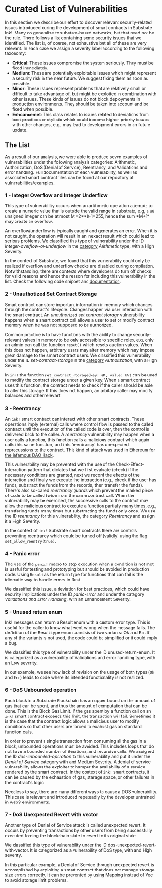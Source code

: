 # Curated List of Vulnerabilities

In this section we describe our effort to discover relevant security-related
issues introduced during the development of smart contracts in Substrate Ink!.
Many do generalize to substate-based networks, but that need not be the rule.
There follows a list containing some security issues that we identified.
The list is, of course, not exhaustive but all of these are very relevant.
In each case we assign a severity label according to the following taxonomy:

- **Critical**: These issues compromise the system seriously. They must be
  fixed immediately.
- **Medium**: These are potentially exploitable issues which might represent
  a security risk in the near future. We suggest fixing them as soon as possible.
- **Minor**: These issues represent problems that are relatively small or
  difficult to take advantage of, but might be exploited in combination with
  other issues. These kinds of issues do not block deployments in production
  environments. They should be taken into account and be fixed when possible.
- **Enhcancemet**: This class relates to issues related to deviations from
  best practices or stylistic which could become higher-priority issues with
  other changes, e.g., may lead to development errors in an future update.

## The List

As a result of our analysis, we were able to produce seven examples of
vulnerabilities under the following analysis categories: Arithmetic,
Authorization, DoS (Denial of Service), Reentrancy, and Validations and
error handling. Full documentation of each vulnerability, as well as
associated smart contract files can be found at our repository at
vulnerabilities/examples.

### 1 - Integer Overflow and Integer Underflow

This type of vulnerability occurs when an arithmetic operation attempts to
create a numeric value that is outside the valid range in substrate, e.g,
a `u8` unsigned integer can be at most M:=2\**8-1=255, hence the sum *M+1\*
may create an overflow.

An overflow/underflow is typically caught and generates an error. When it
is not caught, the operation will result in an inexact result which could
lead to serious problems. We classified this type of vulnerability under
the ID _integer-overflow-or-underflow_ in the
[category](#analysis-categories) _Arithmetic_ type, with a High Severity.

In the context of Substrate, we found that this vulnerability could only be
realized if overflow and underflow checks are disabled during compilation.
Notwithstanding, there are contexts where developers do turn off checks for
valid reasons and hence the reason for including this vulnerability in the
list. Check the following code snippet and
[documentation](/vulnerabilities/examples/integer-overflow-or-underflow).

### 2 - Unauthotized Set Contract Storage

Smart contract can store important information in memory which changes
through the contract's lifecycle. Changes happen via user interaction with
the smart contract. An _unauthorized set contract storage_ vulnerability
happens when a smart contract call allows a user to set or modify contract
memory when he was not supposed to be authorized.

Common practice is to have functions with the ability to change
security-relevant values in memory to be only accessible to specific roles,
e.g, only an admin can call the function `reset()` which resets auction values.
When this does not happen, arbitrary users may alter memory which may impose
great damage to the smart contract users. We classified this vulnerability
under the ID _set-contract-storage_ in the [category](#analysis-categories)
_Authorization_, with a High Severity.

In `ink!` the function `set_contract_storage(key: &K, value: &V)` can be used
to modify the contract storage under a given key. When a smart contract uses
this function, the contract needs to check if the caller should be able to
alter this storage. If this does not happen, an arbitary caller may modify
balances and other relevant

### 3 - Reentrancy

An `ink!` smart contract can interact with other smart contracts. These
operations imply (external) calls where control flow is passed to the called
contract until the execution of the called code is over, then the control is
delivered back to the caller. A _reentrancy_ vulnerability may happen when a
user calls a function, this function calls a malicious contract which again
calls this same function, and this 'reentrancy' has unexpected reprecussions
to the contract.
This kind of attack was used in Ethereum for
[the infamous DAO Hack](https://www.economist.com/finance-and-economics/2016/05/19/the-dao-of-accrue).

This vulnerability may be prevented with the use of the Check-Effect-Interaction
pattern that dictates that we first evaluate (check) if the necessary conditions
are granted, next we record the effects of the interaction and finally we
execute the interaction (e.g., check if the user has funds, substract the funds
from the records, then transfer the funds). There's also so-called
_reentrancy guards_ which prevent the marked piece of code to be called twice
from the same contract call. When the vulnerability may be exercised, the
successive calls to the contract may allow the malicious contract to execute a
function partially many times, e.g., transfering funds many times but
substracting the funds only once.
We use the ID _reentrancy_ for this vulnerability, the category
_Reentrancy_ and assign it a High Severity.

In the context of `ink!` Substrate smart contracts there are controls
preventing reentrancy which could be turned off (validly) using the flag
`set_allow_reentry(true)`.

### 4 - Panic error

The use of the `panic!` macro to stop execution when a condition is not met is
useful for testing and prototyping but should be avoided in production code.
Using `Result` as the return type for functions that can fail is the idiomatic
way to handle errors in Rust.

We classified this issue, a deviation for best practices, which could have
security implications under the ID _panic-error_ and under the category
_Validations and Error Handling_, with an Enhancement Severity.

### 5 - Unused return enum

Ink! messages can return a Result enum with a custom error type. This is useful
for the caller to know what went wrong when the message fails. The definition
of the Result type enum consists of two variants: Ok and Err. If any of the
variants is not used, the code could be simplified or it could imply a bug.

We classified this type of vulnerability under the ID unused-return-enum. It
is categorized as a vulnerability of Validations and error handling type,
with an Low severity.

In our example, we see how lack of revision on the usage of both types (`Ok`
and `Err`) leads to code where its intended functionality is not realized.

### 6 - DoS Unbounded operation

Each block in a Substrate Blockchain has an upper bound on the amount of gas
that can be spent, and thus the amount of computation that can be done. This
is the Block Gas Limit. If the gas spent by a function call on an `ink!` smart
contract exceeds this limit, the transaction will fail. Sometimes it is the
case that the contract logic allows a malicious user to modify conditions
so that other users are forced to exahust gas on standard function calls.

In order to prevent a single transaction from consuming all the gas in a block,
unbounded operations must be avoided. This includes loops that do not have a
bounded number of iterations, and recursive calls. We assigned the ID
_dos-unbounded-operation_ to this vulnerability and put it under
the _Denial of Service_ category with and Medium Severity.
A denial of service vulnerability allows the exploiter to hamper the
availability of a service rendered by the smart contract. In the context
of `ink!` smart contracts, it can be caused by the exhaustion of gas,
starage space, or other failures in the contract's logic.

Needless to say, there are many different ways to cause a DOS vulnerability.
This case is relevant and introduced repeteadly by the developer untrained in
web3 environments.

### 7 - DoS Unexpected Revert with vector

Another type of Denial of Service attack is called unexpected revert. It occurs
by preventing transactions by other users from being successfully executed
forcing the blockchain state to revert to its original state.

We classified this type of vulnerability under the ID dos-unexpected-revert-with-vector.
It is categorized as a vulnerability of DoS type, with and High severity.

In this particular example, a Denial of Service through unexpected revert is
accomplished by exploiting a smart contract that does not manage storage size
errors correctly. It can be prevented by using Mapping instead of Vec to avoid
storage limit problems.

<!--
## Discussion
### Methodology and Analysis
Today, smart contracts in Substrate Ink! have a short history when compared to
longer-lived peers like Ethereum. Therefore, the job of listing and
prioritizing Substrate issues cannot be made by a straight-forward sampling of
the issues found in some Ink! smart contracts.

Moreover, variations in pallet configuration across different parachains adds
another layer of analysis on the runtime. We analyzed the different pallet
configurations on existing projects, but determined that vulnerabilities native
to the runtime were beyond the scope of the tools and techniques studied for
this PoC. Therefore, our search for vulnerabilities was focused on Substrate
Ink! smart contracts.

We based our work on three sources in order to produce a list of vulnerable
examples. First, we searched for audit reports on Substrate in order to list
common vulnerabilities, analysis tools and analysis techniques. Second, we
used our previous auditing experience and categorization of issues present
in other blockchains in order to consider possible vulnerabilities that
could be easily mapped to Substrate. Finally, we performed a manual review
of a few deployed Substrate Ink! smart contracts, looking for issues
particular to Substrate as well as issues common to other networks.

## Analysis of Audited Projects
When analyzing public audit reports on Substrate projects, we focused on
identifying found vulnerabilities; we also classified theand tools used for
security automatic analysis.

Out of a list of 10 initial public audit reports on projects developed with
Substrate, we found no audits dedicated specifically to Ink! smart contracts.
All reports were focused on pallet configuration, runtime logic or parachain
interactions.

Nevertheless, we did find some recurring types of vulnerabilities and tool
usage across the analyzed audits. We list our findings below:

| Types of Vulnerabilities      |
| -----------------------------|
| Overflow/Underflow           |
| Dependency versions          |
| Lack of validations and error handling |
| Cross chain replay            |


| Analysis Tools |
| -------------- |
| Dylint         |
| Cargo audit    |
| Tarpaulin      |
| Eslint         |
| Semgrep        |
| Rustsec        |
| Cargo-geiger   |
| Cargo-audit    |
| Rust-clippy    |



## Analysis Categories

During our smart contract audits at Coinfabrik, our auditors perform a manual
review of the analyzed code, including security analyses that can be grouped
into the following [categories](https://blog.coinfabrik.com/analysis-categories/):

| Category                  | Description                                                                                                      |
| -------------------------| -----------------------------------------------------------------------------------------------------------------|
| Arithmetic                | Proper use of arithmetic and number representation.                                                              |
| Assembly Usage            | Detailed analysis of implementations using assembly.                                                             |
| Authorization             | Vulnerabilities related to insufficient access control or incorrect authorization implementation.                |
| Best practices            | Conventions and best practices for improved code quality and vulnerability prevention.                           |
| Block attributes          | Appropriate usage of block attributes. In particular, when used as a source of randomness.                       |
| Centralization            | Analysis of centralization and single points of failure.                                                         |
| DoS                       | Denial of service attacks.                                                                                        |
| Gas Usage                 | Performance issues, enhancements and vulnerabilities related to use of gas.                                      |
| MEV                       | Patterns that could lead to the exploitation of Maximal Extractable Value.                                        |
| Privacy                   | Patterns revealing sensible user or state data.                                                                   |
| Reentrancy                | Consistency of contract state under recursive calls.                                                              |
| Unexpected transfers      | Contract behavior under unexpected or forced transfers of tokens.                                               |
| Upgradability             | Proxy patterns and upgradable smart contracts.                                                                   |
| Validations and error handling | Handling of errors, exceptions and parameters.                                                               |


We used the Analysis Categories above, and common examples of vulnerabilities detected within each category in other blockchains, as a guideline for finding and developing vulnerable examples of Substrate Ink! smart contracts.


## Analysis of Deployed Projects

Taking into consideration that a complete audit of a smart contract project takes significant time, usually in the order of weeks, we looked for a few Substrate Ink! smart contract projects deployed on Polkadot or Kusama to analyze for vulnerabilities. Our objective was to perform a quick evaluation of the projects during the course of a week, looking for possible vulnerabilities, enhancements or best practices that could be taken either directly or as inspiration for examples to include later in our list of vulnerabilities.

From this list of deployed projects, we analyzed the Panorama Swap smart contract repository and, less thoroughly, swanky-dapp’s implementation of UniswapV2.

This review consisted of:
- An initial definition of the analysis scope,
- A first walkthrough of the selected contracts looking for potential vulnerabilities and taking as a reference the analysis categories used in our smart contract audits,
- A final revision, where these potential vulnerabilities were discarded or confirmed.

### Panorama Swap

Panorama swap is a decentralized exchange, currently running on Aleph Zero testnet. Project links and a description of involved contracts can be found at its Github repository.

Our analysis was focused on commit 797e41ece7e58778175ff7d01c5133b7b3769a46. The scope covered the following contract files:
- airdrop_contract/lib.rs
- pair_creator/lib.rs
- staking_contract/lib.rs
- trading_pair_azero/lib.rs
- trading_pair_psp22/lib.rs
- vesting_contract/lib.rs

During a first review of the contracts, we highlighted some potential issues associated with integer overflow, denial of service, reentrancy attacks, lack of input validation and error handling, timestamp manipulation and accurateness of vesting calculations. However, upon a closer look, most of these issues were marked as unfeasible and discarded.

We were able to confirm two issues related to input validation and error handling, which were informed to the Panorama team. These issues were taken into consideration for our list of vulnerabilities, we list our observations in the table below:

### Swanky Dapp's Uniswap V2

This implementation of Uniswap V2 is deployed on the Shibuya testnet. Specific deployments of the involved contracts are listed in its Github repository.

Our analysis of this project was based on commit 6bed95a925b532d912e25dd2b1b92f3bdb0e14f8. The scope of analysis covered the following contract files:
- uniswap-v2/contracts/factory/lib.rs
- uniswap-v2/contracts/pair/lib.rs
- uniswap-v2/contracts/psp22/lib.rs
- uniswap-v2/contracts/router/lib.rs
- uniswap-v2/contracts/wnative/lib.rs

Even though we identified some initial clues related to integer overflow and reentrancy attack, we could not confirm any vulnerabilities on this repo.

### Discarded Vulnerabilities

During the duration of this milestone we were not able to officially discard a particular type of vulnerability present in other blockchains but not feasible for Substrate Ink!. Even in examples like #3 - reentrancy, were the vulnerability is contingent on the use of the set_allow_reentry(true) flag, or #1 - integer-overflow-or-underflow, where the issue was only possible if overflows were allowed at compilation, we found ways for the vulnerabilities to effectively take place in Substrate.

All the vulnerabilities that we pushed as candidates to vulnerabilities/candidates were feasible and manually tested before further development.

-->
